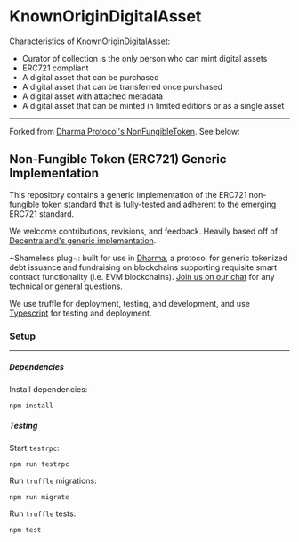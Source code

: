 
# KnownOriginDigitalAsset

Characteristics of [KnownOriginDigitalAsset](https://github.com/knownorigin/NonFungibleToken/blob/master/contracts/KnownOriginDigitalAsset.sol): 

* Curator of collection is the only person who can mint digital assets
* ERC721 compliant
* A digital asset that can be purchased
* A digital asset that can be transferred once purchased
* A digital asset with attached metadata
* A digital asset that can be minted in limited editions or as a single asset


------------
Forked from [Dharma Protocol's NonFungibleToken](https://github.com/dharmaprotocol/NonFungibleToken). See below:

## Non-Fungible Token (ERC721) Generic Implementation

This repository contains a generic implementation of the ERC721 non-fungible token standard that is fully-tested and adherent to the emerging ERC721 standard.

We welcome contributions, revisions, and feedback.  Heavily based off of [Decentraland's generic implementation](https://github.com/decentraland/land/blob/master/contracts/BasicNFT.sol).

~Shameless plug~: built for use in [Dharma](https://dharma.io), a protocol for generic tokenized debt issuance and fundraising on blockchains supporting requisite smart contract functionality (i.e. EVM blockchains).  [Join us on our chat](https://chat.dharma.io) for any technical or general questions.

We use truffle for deployment, testing, and development, and use [Typescript](https://www.typescriptlang.org/) for testing and deployment.

### Setup
---------------
##### Dependencies

Install dependencies:
```
npm install
```

##### Testing

Start `testrpc`:
```
npm run testrpc
```
Run `truffle` migrations:
```
npm run migrate
```
Run `truffle` tests:
```
npm test
```
